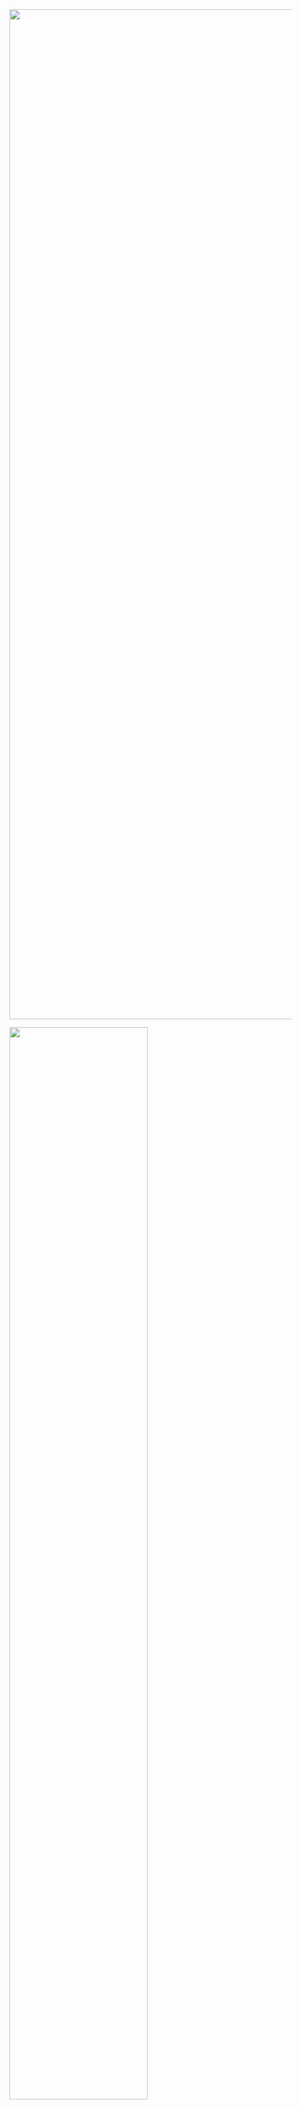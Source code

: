 <img style='width:1800px;' src='https://capsule-render.vercel.app/api?type=waving&color=164EAB&height=225&section=header&text=.NET%20DEV&fontColor=FFFFFF&fontAlign=22&fontAlignY=35&desc=Qurbonali.Nazarov&descSize=20&descAlign=18&descAlignY=58&animation=twinkling' /> 

   
<span><img src="https://github-readme-stats.vercel.app/api?username=nazarovqurbonali&show_icons=true&theme=react&hide_border=false" width="70%" /></span>
<span><img src="https://github-readme-streak-stats.herokuapp.com/?user=nazarovqurbonali&theme=react" width="70%" /></span>  


                                                               
